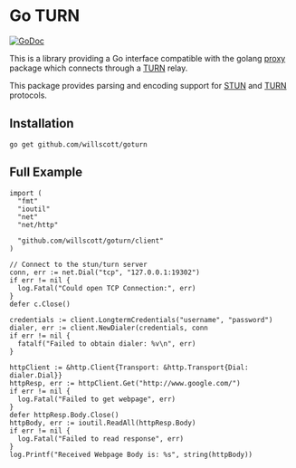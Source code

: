 Go TURN
=======
[![GoDoc](https://godoc.org/github.com/willscott/goturn?status.svg)](https://godoc.org/github.com/willscott/goturn)

This is a library providing a Go interface compatible with the golang
[proxy](https://golang.org/x/net/proxy) package which connects through a
[TURN](https://tools.ietf.org/html/rfc5766) relay.

This package provides parsing and encoding support for [STUN](https://tools.ietf.org/html/rfc5389)
and [TURN](https://tools.ietf.org/html/rfc5766) protocols.

Installation
------------

```golang
go get github.com/willscott/goturn
```

Full Example
------------

```golang
import (
  "fmt"
  "ioutil"
  "net"
  "net/http"

  "github.com/willscott/goturn/client"
)

// Connect to the stun/turn server
conn, err := net.Dial("tcp", "127.0.0.1:19302")
if err != nil {
  log.Fatal("Could open TCP Connection:", err)
}
defer c.Close()

credentials := client.LongtermCredentials("username", "password")
dialer, err := client.NewDialer(credentials, conn
if err != nil {
  fatalf("Failed to obtain dialer: %v\n", err)
}

httpClient := &http.Client{Transport: &http.Transport{Dial: dialer.Dial}}
httpResp, err := httpClient.Get("http://www.google.com/")
if err != nil {
  log.Fatal("Failed to get webpage", err)
}
defer httpResp.Body.Close()
httpBody, err := ioutil.ReadAll(httpResp.Body)
if err != nil {
  log.Fatal("Failed to read response", err)
}
log.Printf("Received Webpage Body is: %s", string(httpBody))
```
